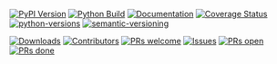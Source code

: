 
[![PyPI Version](https://badge.fury.io/py/harm-analysis.svg)](https://badge.fury.io/py/harm-analysis)
[![Python Build](https://github.com/ericsmacedo/harm-analysis/actions/workflows/main.yml/badge.svg)](https://github.com/ericsmacedo/harm-analysis/actions/workflows/main.yml)
[![Documentation](https://readthedocs.org/projects/harm-analysis/badge/?version=stable)](https://harm-analysis.readthedocs.io/en/stable/)
[![Coverage Status](https://coveralls.io/repos/github/ericsmacedo/harm-analysis/badge.svg?branch=main)](https://coveralls.io/github/ericsmacedo/harm-analysis?branch=main)
[![python-versions](https://img.shields.io/pypi/pyversions/harm-analysis.svg)](https://pypi.python.org/pypi/harm-analysis)
[![semantic-versioning](https://img.shields.io/badge/semver-2.0.0-green)](https://semver.org/)

[![Downloads](https://img.shields.io/pypi/dm/harm-analysis.svg?label=pypi%20downloads)](https://pypi.python.org/pypi/harm-analysis)
[![Contributors](https://img.shields.io/github/contributors/ericsmacedo/harm-analysis.svg)](https://github.com/ericsmacedo/harm-analysis/graphs/contributors/)
[![PRs welcome](https://img.shields.io/badge/PRs-welcome-brightgreen.svg?style=flat-square)](https://docs.github.com/en/pull-requests/collaborating-with-pull-requests/proposing-changes-to-your-work-with-pull-requests/creating-a-pull-request)
[![Issues](https://img.shields.io/github/issues/ericsmacedo/harm-analysis)](https://github.com/ericsmacedo/harm-analysis/issues)
[![PRs open](https://img.shields.io/github/issues-pr/ericsmacedo/harm-analysis.svg)](https://github.com/ericsmacedo/harm-analysis/pulls)
[![PRs done](https://img.shields.io/github/issues-pr-closed/ericsmacedo/harm-analysis.svg)](https://github.com/ericsmacedo/harm-analysis/pulls?q=is%3Apr+is%3Aclosed)
